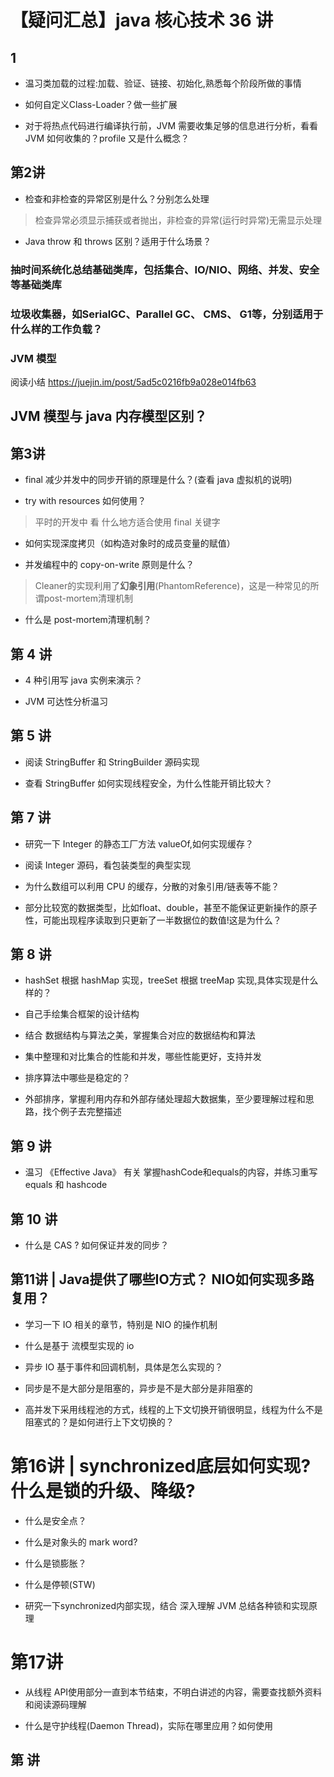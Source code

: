 【疑问汇总】java 核心技术 36 讲
=======

## 1

- 温习类加载的过程:加载、验证、链接、初始化,熟悉每个阶段所做的事情

- 如何自定义Class-Loader？做一些扩展

- 对于将热点代码进行编译执行前，JVM 需要收集足够的信息进行分析，看看 JVM 如何收集的？profile 又是什么概念？

## 第2讲

- 检查和非检查的异常区别是什么？分别怎么处理

> 检查异常必须显示捕获或者抛出，非检查的异常(运行时异常)无需显示处理

- Java throw 和 throws 区别？适用于什么场景？

### 抽时间系统化总结基础类库，包括集合、IO/NIO、网络、并发、安全等基础类库

### 垃圾收集器，如SerialGC、Parallel GC、 CMS、 G1等，分别适用于什么样的工作负载？


### JVM 模型

阅读小结 https://juejin.im/post/5ad5c0216fb9a028e014fb63

## JVM 模型与 java 内存模型区别？

## 第3讲

- final 减少并发中的同步开销的原理是什么？(查看 java 虚拟机的说明)

- try with resources 如何使用？

> 平时的开发中 看 什么地方适合使用 final 关键字

- 如何实现深度拷贝（如构造对象时的成员变量的赋值）

- 并发编程中的 copy-on-write 原则是什么？

> Cleaner的实现利用了**幻象引用**(PhantomReference)，这是一种常见的所谓post-mortem清理机制

- 什么是 post-mortem清理机制？

## 第 4 讲

- 4 种引用写 java 实例来演示？

- JVM 可达性分析温习

## 第 5 讲

- 阅读 StringBuffer 和 StringBuilder 源码实现

- 查看 StringBuffer 如何实现线程安全，为什么性能开销比较大？


## 第 7 讲

- 研究一下 Integer 的静态工厂方法 valueOf,如何实现缓存？

- 阅读  Integer 源码，看包装类型的典型实现

- 为什么数组可以利用 CPU 的缓存，分散的对象引用/链表等不能？

- 部分比较宽的数据类型，比如float、double，甚至不能保证更新操作的原子性，可能出现程序读取到只更新了一半数据位的数值!这是为什么？


## 第 8 讲

- hashSet 根据 hashMap 实现，treeSet 根据 treeMap 实现,具体实现是什么样的？

- 自己手绘集合框架的设计结构

- 结合 数据结构与算法之美，掌握集合对应的数据结构和算法

- 集中整理和对比集合的性能和并发，哪些性能更好，支持并发

- 排序算法中哪些是稳定的？

- 外部排序，掌握利用内存和外部存储处理超大数据集，至少要理解过程和思路，找个例子去完整描述

## 第 9 讲

- 温习 《Effective Java》 有关 掌握hashCode和equals的内容，并练习重写 equals 和 hashcode

## 第 10 讲

- 什么是 CAS ? 如何保证并发的同步？

## 第11讲 | Java提供了哪些IO方式？ NIO如何实现多路复用？

- 学习一下 IO 相关的章节，特别是 NIO 的操作机制

- 什么是基于 流模型实现的 io

- 异步 IO 基于事件和回调机制，具体是怎么实现的？

- 同步是不是大部分是阻塞的，异步是不是大部分是非阻塞的

- 高并发下采用线程池的方式，线程的上下文切换开销很明显，线程为什么不是阻塞式的？是如何进行上下文切换的？

##

# 第16讲 | synchronized底层如何实现?什么是锁的升级、降级?

- 什么是安全点？

- 什么是对象头的 mark word? 

- 什么是锁膨胀？

- 什么是停顿(STW)

- 研究一下synchronized内部实现，结合 深入理解 JVM 总结各种锁和实现原理


# 第17讲

- 从线程 API使用部分一直到本节结束，不明白讲述的内容，需要查找额外资料和阅读源码理解

- 什么是守护线程(Daemon Thread)，实际在哪里应用？如何使用



## 第 讲
